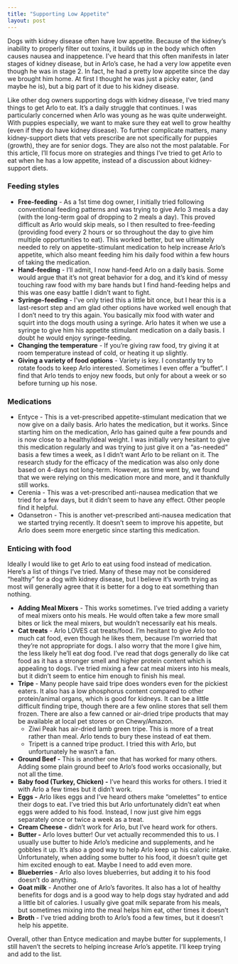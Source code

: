 ```yaml
---
title: "Supporting Low Appetite"
layout: post
---
```


Dogs with kidney disease often have low appetite. Because of the kidney’s inability to properly filter out toxins, it builds up in the body which often causes nausea and inappetence. I’ve heard that this often manifests in later stages of kidney disease, but in Arlo’s case, he had a very low appetite even though he was in stage 2. In fact, he had a pretty low appetite since the day we brought him home. At first I thought he was just a picky eater, (and maybe he is), but a big part of it due to his kidney disease.

Like other dog owners supporting dogs with kidney disease, I’ve tried many things to get Arlo to eat. It’s a daily struggle that continues. I was particularly concerned when Arlo was young as he was quite underweight. With puppies especially, we want to make sure they eat well to grow healthy (even if they do have kidney disease). To further complicate matters, many kidney-support diets that vets prescribe are not specifically for puppies (growth), they are for senior dogs. They are also not the most palatable. For this article, I’ll focus more on strategies and things I’ve tried to get Arlo to eat when he has a low appetite, instead of a discussion about kidney-support diets.

### Feeding styles 

- **Free-feeding** -  As a 1st time dog owner, I initially tried following conventional feeding patterns and was trying to give Arlo 3 meals a day (with the long-term goal of dropping to 2 meals a day). This proved difficult as Arlo would skip meals, so I then resulted to free-feeding (providing food every 2 hours or so throughout the day to give him multiple opportunities to eat). This worked better, but we ultimately needed to rely on appetite-stimulant medication to help increase Arlo’s appetite, which also meant feeding him his daily food within a few hours of taking the medication.
- **Hand-feeding** -  I’ll admit, I now hand-feed Arlo on a daily basis. Some would argue that it’s not great behavior for a dog, and it’s kind of messy touching raw food with my bare hands but I find hand-feeding helps and this was one easy battle I didn’t want to fight.
- **Syringe-feeding** -  I’ve only tried this a little bit once, but I hear this is a last-resort step and am glad other options have worked well enough that I don’t need to try this again. You basically mix food with water and squirt into the dogs mouth using a syringe. Arlo hates it when we use a syringe to give him his appetite stimulant medication on a daily basis.  I doubt he would enjoy syringe-feeding.
- **Changing the temperature** - If you’re giving raw food, try giving it at room temperature instead of cold, or heating it up slightly.
- **Giving a variety of food options** - Variety is key. I constantly try to rotate foods to keep Arlo interested. Sometimes I even offer a “buffet”. I find that Arlo tends to enjoy new foods, but only for about a week or so before turning up his nose.

 

### Medications

- Entyce - This is a vet-prescribed appetite-stimulant medication that we now give on a daily basis. Arlo hates the medication, but it works.  Since starting him on the medication, Arlo has gained quite a few pounds and is now close to a healthy/ideal weight. I was initially very hesitant to give this medication regularly and was trying to just give it on a “as-needed” basis a few times a week, as I didn’t want Arlo to be reliant on it. The research study for the efficacy of the medication was also only done based on 4-days not long-term. However, as time went by, we found that we were relying on this medication more and more, and it thankfully still works.
- Cerenia - This was a vet-prescribed anti-nausea medication that we tried for a few days, but it didn’t seem to have any effect. Other people find it helpful.
- Odansetron - This is another vet-prescribed anti-nausea medication that we started trying recently.  It doesn’t seem to improve his appetite, but Arlo does seem more energetic since starting this medication.

### Enticing with food

Ideally I would like to get Arlo to eat using food instead of medication. Here’s a list of things I’ve tried. Many of these may not be considered “healthy” for a dog with kidney disease, but I believe it’s worth trying as most will generally agree that it is better for a dog to eat something than nothing. 

- **Adding Meal Mixers** - This works sometimes. I’ve tried adding a variety of meal mixers onto his meals.  He would often take a few more small bites or lick the meal mixers, but wouldn’t necessarily eat his meals. 
- **Cat treats** - Arlo LOVES cat treats/food. I’m hesitant to give Arlo too much cat food, even though he likes them, because I’m worried that they’re not appropriate for dogs. I also worry that the more I give him, the less likely he’ll eat dog food. I’ve read that dogs generally do like cat food as it has a stronger smell and higher protein content which is appealing to dogs. I’ve tried mixing a few cat meal mixers into his meals, but it didn’t seem to entice him enough to finish his meal.
- **Tripe** - Many people have said tripe does wonders even for the pickiest eaters. It also has a low phosphorus content compared to other protein/animal organs, which is good for kidneys.  It can be a little difficult finding tripe, though there are a few online stores that sell them frozen.  There are also a few canned or air-dried tripe products that may be available at local pet stores or on Chewy/Amazon.
	- Ziwi Peak has air-dried lamb green tripe. This is more of a treat rather than meal. Arlo tends to bury these instead of eat them.
	- Tripett is a canned tripe product.  I tried this with Arlo, but unfortunately he wasn’t a fan.
- **Ground Beef -** This is another one that has worked for many others. Adding some plain ground beef to Arlo’s food works occasionally, but not all the time. 
- **Baby food (Turkey, Chicken) -** I’ve heard this works for others. I tried it with Arlo a few times but it didn’t work.
- **Eggs -** Arlo likes eggs and I’ve heard others make “omelettes” to entice their dogs to eat. I’ve tried this but Arlo unfortunately didn’t eat when eggs were added to his food. Instead, I now just give him eggs separately once or twice a week as a treat.
- **Cream Cheese -** didn’t work for Arlo, but I’ve heard work for others.
- **Butter -** Arlo loves butter! Our vet actually recommended this to us. I usually use butter to hide Arlo’s medicine and supplements, and he gobbles it up. It’s also a good way to help Arlo keep up his caloric intake. Unfortunately, when adding some butter to his food, it doesn’t quite get him excited enough to eat. Maybe I need to add even more.
- **Blueberries** - Arlo also loves blueberries, but adding it to his food doesn’t do anything.
- **Goat milk** - Another one of Arlo’s favorites. It also has a lot of healthy benefits for dogs and is a good way to help dogs stay hydrated and add a little bit of calories. I usually give goat milk separate from his meals, but sometimes mixing into the meal helps him eat, other times it doesn’t 
- **Broth** - I’ve tried adding broth to Arlo’s food a few times, but it doesn’t help his appetite.

Overall, other than Entyce medication and maybe butter for supplements, I still haven’t the secrets to helping increase Arlo’s appetite. I’ll keep trying and add to the list.